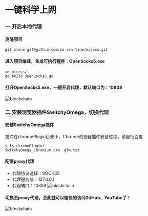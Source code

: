 # 一键科学上网

### 一.开启本地代理
#### 克隆项目
```
git clone git@github.com:va-len-tine/nicess.git
```
#### 进入项目编译，生成可执行程序：OpenSocks5.exe
```
cd nicess/
go build OpenSocks5.go
```
#### 打开OpenSocks5.exe，一键开启代理，默认端口为：10808
![blockchain](http://image.youthsweet.com/nicess/nicess-1.png "default")
#### 
### 二.安装浏览器插件SwitchyOmega，切换代理
#### 安装SwitchyOmega插件
插件在chromePlugin目录下，Chrome浏览器插件安装过程，请自行百度
```
$ ls chromePlugin/
SwitchyOmega_Chromium.crx  gfw.txt
```
#### 配置proxy代理
- 代理协议选择：SOCKS5
- 代理服务器：127.0.0.1
- 代理端口：10808
![blockchain](http://image.youthsweet.com/nicess/nicess-2.png "default")
#### 切换至proxy代理，至此就可以愉快的访问GitHub、YouTube了！
![blockchain](http://image.youthsweet.com/nicess/nicess3.png "default")
